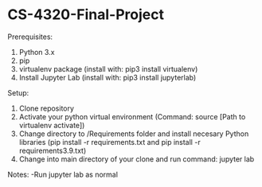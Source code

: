 # CS-4320-Final-Project
Prerequisites:
  1. Python 3.x
  2. pip
  3. virtualenv package (install with: pip3 install virtualenv)
  4. Install Jupyter Lab (install with: pip3 install jupyterlab)

Setup:
  1. Clone repository
  2. Activate your python virtual environment (Command: source [Path to virtualenv activate])
  3. Change directory to /Requirements folder and install necesary Python libraries
      (pip install -r requirements.txt and pip install -r requirements3.9.txt)
  4. Change into main directory of your clone and run command: jupyter lab

Notes:
  -Run jupyter lab as normal
